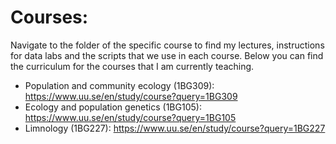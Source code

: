 # Courses:
Navigate to the folder of the specific course to find my lectures, instructions for data labs and the scripts that we use in each course. Below you can find the curriculum for the courses that I am currently teaching.
- Population and community ecology (1BG309): https://www.uu.se/en/study/course?query=1BG309
- Ecology and population genetics (1BG105): https://www.uu.se/en/study/course?query=1BG105
- Limnology (1BG227): https://www.uu.se/en/study/course?query=1BG227

